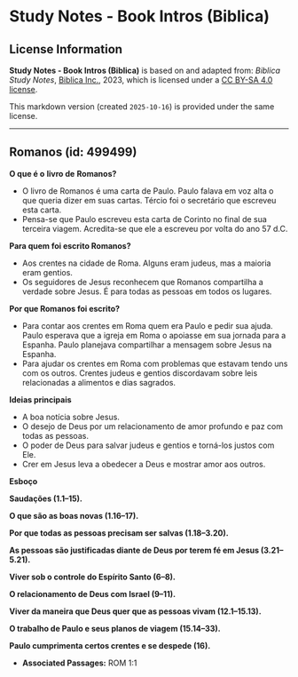 # Study Notes - Book Intros (Biblica)

## License Information

**Study Notes - Book Intros (Biblica)** is based on and adapted from: _Biblica Study Notes_, [Biblica Inc.](https://www.biblica.com/), 2023, which is licensed under a [CC BY-SA 4.0 license](https://creativecommons.org/licenses/by-sa/4.0/legalcode.en).

This markdown version (created `2025-10-16`) is provided under the same license.



--------------------------------

## Romanos (id: 499499)

**O que é o** **livro de** **Romanos?**

* O livro de Romanos é uma carta de Paulo. Paulo falava em voz alta o que queria dizer em suas cartas. Tércio foi o secretário que escreveu esta carta.
* Pensa\-se que Paulo escreveu esta carta de Corinto no final de sua terceira viagem. Acredita\-se que ele a escreveu por volta do ano 57 d.C.

**Para quem foi escrito Romanos?**

* Aos crentes na cidade de Roma. Alguns eram judeus, mas a maioria eram gentios.
* Os seguidores de Jesus reconhecem que Romanos compartilha a verdade sobre Jesus. É para todas as pessoas em todos os lugares.

**Por que Romanos foi escrito?**

* Para contar aos crentes em Roma quem era Paulo e pedir sua ajuda. Paulo esperava que a igreja em Roma o apoiasse em sua jornada para a Espanha. Paulo planejava compartilhar a mensagem sobre Jesus na Espanha.
* Para ajudar os crentes em Roma com problemas que estavam tendo uns com os outros. Crentes judeus e gentios discordavam sobre leis relacionadas a alimentos e dias sagrados.

**Ideias principais**

* A boa notícia sobre Jesus.
* O desejo de Deus por um relacionamento de amor profundo e paz com todas as pessoas.
* O poder de Deus para salvar judeus e gentios e torná\-los justos com Ele.
* Crer em Jesus leva a obedecer a Deus e mostrar amor aos outros.

**Esboço**

**Saudações (1\.1–15\).**

**O que são as boas novas (1\.16–17\).**

**Por que todas as pessoas precisam ser salvas (1\.18–3\.20\).**

**As pessoas são justificadas diante de Deus por terem fé em Jesus (3\.21–5\.21\).**

**Viver sob o controle do Espírito Santo (6–8\).**

**O relacionamento de Deus com Israel (9–11\).**

**Viver da maneira que Deus quer que as pessoas vivam (12\.1–15\.13\).**

**O trabalho de Paulo e seus planos de viagem (15\.14–33\).**

**Paulo cumprimenta certos crentes e se despede (16\).**

* **Associated Passages:** ROM 1:1

